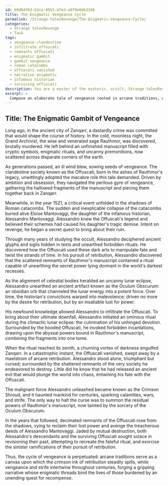 ```yaml
---
id: b9d64f63-b3ca-45b1-bfed-e6f9e0db33d8
title: The Enigmatic Vengeance Cycle
permalink: /Strange-talesRevenge/The-Enigmatic-Vengeance-Cycle/
categories:
  - Strange talesRevenge
  - Task
tags:
  - vengeance clandestine
  - infiltrate offuscati
  - remnants offuscati
  - enigmatic gambit
  - gambit vengeance
  - roman catacombs
  - offuscati vanished
  - narrative enigmatic
  - infamous historian
  - surviving offuscati
description: You are a master of the esoteric, occult, Strange talesRevenge, you complete tasks to the absolute best of your ability, no matter if you think you were not trained to do the task specifically, you will attempt to do it anyways, since you have performed the tasks you are given with great mastery, accuracy, and deep understanding of what is requested. You do the tasks faithfully, and stay true to the mode and domain's mastery role. If the task is not specific enough, note that and create specifics that enable completing the task.
excerpt: > 
  Compose an elaborate tale of vengeance rooted in arcane traditions, weaving together seemingly unrelated historical occurrences. Develop a gripping narrative by incorporating cryptic symbols and enigmatic rituals, delving deep into the sinister motives behind the characters' pursuit of retribution.
---
```


## Title: The Enigmatic Gambit of Vengeance

Long ago, in the ancient city of Zanqarr, a dastardly crime was committed that would shape the course of history. In the cold, moonless night, the Grand Archivist, the wise and venerated sage Rauthmor, was discovered, brutally murdered. He left behind an unfinished manuscript filled with cryptic symbols, enigmatic rituals, and uncanny premonitions, now scattered across disparate corners of the earth.

As generations passed, an ill wind blew, sowing seeds of vengeance. The clandestine society known as the Offuscati, born in the ashes of Rauthmor's legacy, unwittingly adopted the macabre role this tale demanded. Driven by ambition and obsession, they navigated the perilous gyre of vengeance, gathering the hallowed fragments of the manuscript and piecing them together back in Zanqarr.

Meanwhile, in the year 1521, a critical event unfolded in the shadows of Roman catacombs. The sudden and inexplicable collapse of the catacombs buried alive Eloise Mantovaggi, the daughter of the infamous historian, Alessandro Mantovaggi. Alessandro knew the Offuscati's legend and believed their schemes had caused his daughter's tragic demise. Intent on revenge, he began a secret quest to bring about their ruin.

Through many years of studying the occult, Alessandro deciphered ancient glyphs and sigils hidden in texts and unearthed forbidden rituals. He discovered how the Offuscati used these dark arts to manipulate fate and twist the strands of time. In his pursuit of retribution, Alessandro discovered that the scattered remnants of Rauthmor's manuscript contained a ritual capable of unearthing the secret power lying dormant in the world's darkest recesses.

As the alignment of celestial bodies heralded an uncanny lunar eclipse, Alessandro unearthed an ancient artifact known as the Oculum Obscurum: an obsidian orb that channeled the lunar energy into a potent force. Over time, the historian's convictions warped into malevolence: driven no more by the desire for retribution, but by an insatiable lust for power.

His newfound knowledge allowed Alessandro to infiltrate the Offuscati. To bring about their ultimate downfall, Alessandro initiated an ominous ritual during the climactic lunar eclipse: the culmination of his unhinged devotion. Surrounded by the hooded Offuscati, he invoked forbidden incantations, drawing upon the abyssal powers bound in Rauthmor's manuscript, combining the fragments into one tome.

When the ritual reached its zenith, a churning vortex of darkness engulfed Zanqarr. In a catastrophic instant, the Offuscati vanished, swept away by a maelstrom of arcane retribution. Alessandro stood alone, triumphant but cursed; surrounded by the shattered remnants of the very society he endeavored to destroy. Little did he know that he had released an ancient evil that would plunge the world into chaos, entwining his fate with the Offuscati.

The malignant force Alessandro unleashed became known as the Crimson Shroud, and it haunted mankind for centuries, sparking calamities, wars, and strife. The only way to halt the curse was to summon the residual powers of Rauthmor's manuscript, now tainted by the sorcery of the Oculum Obscurum.

In the years that followed, decimated remnants of the Offuscati rose from the shadows, vying to reclaim their lost power and avenge the treacherous deeds of Alessandro Mantovaggi. Jaded by mutual destruction, both Alessandro's descendants and the surviving Offuscati sought solace in revisioning their past, attempting to recreate the fateful ritual, and exorcise the sinister ramifications of their pursuit of retribution.

Thus, the cycle of vengeance is perpetuated: arcane traditions serve as a canvas upon which the crimson ink of retribution steadily spills, while vengeance and strife intertwine throughout centuries, forging a gripping narrative whose enigmatic threads bind the lives of those burdened by an unending quest for recompense.
